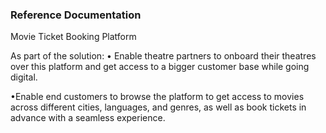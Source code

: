 ### Reference Documentation

Movie Ticket Booking Platform

As part of the solution:
• Enable theatre partners to onboard their theatres over this platform and get access to a bigger customer base while going digital. 

•Enable end customers to browse the platform to get access to movies across different cities, languages, and genres, as well as book tickets in advance with a seamless experience.

